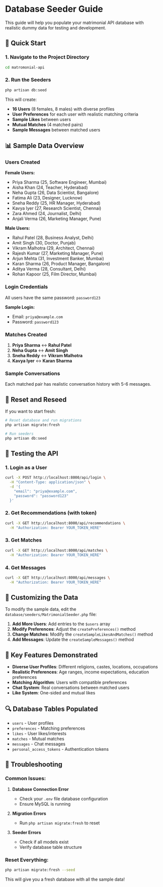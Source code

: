 # Database Seeder Guide

This guide will help you populate your matrimonial API database with realistic dummy data for testing and development.

## 🚀 Quick Start

### 1. Navigate to the Project Directory
```bash
cd matromonial-api
```

### 2. Run the Seeders
```bash
php artisan db:seed
```

This will create:
- **16 Users** (8 females, 8 males) with diverse profiles
- **User Preferences** for each user with realistic matching criteria
- **Sample Likes** between users
- **Mutual Matches** (4 matched pairs)
- **Sample Messages** between matched users

## 📊 Sample Data Overview

### Users Created
**Female Users:**
- Priya Sharma (25, Software Engineer, Mumbai)
- Aisha Khan (24, Teacher, Hyderabad)
- Neha Gupta (26, Data Scientist, Bangalore)
- Fatima Ali (23, Designer, Lucknow)
- Sneha Reddy (25, HR Manager, Hyderabad)
- Kavya Iyer (27, Research Scientist, Chennai)
- Zara Ahmed (24, Journalist, Delhi)
- Anjali Verma (26, Marketing Manager, Pune)

**Male Users:**
- Rahul Patel (28, Business Analyst, Delhi)
- Amit Singh (30, Doctor, Punjab)
- Vikram Malhotra (29, Architect, Chennai)
- Rajesh Kumar (27, Marketing Manager, Pune)
- Arjun Mehta (31, Investment Banker, Mumbai)
- Karan Sharma (26, Product Manager, Bangalore)
- Aditya Verma (28, Consultant, Delhi)
- Rohan Kapoor (25, Film Director, Mumbai)

### Login Credentials
All users have the same password: `password123`

**Sample Login:**
- Email: `priya@example.com`
- Password: `password123`

### Matches Created
1. **Priya Sharma** ↔ **Rahul Patel**
2. **Neha Gupta** ↔ **Amit Singh**
3. **Sneha Reddy** ↔ **Vikram Malhotra**
4. **Kavya Iyer** ↔ **Karan Sharma**

### Sample Conversations
Each matched pair has realistic conversation history with 5-6 messages.

## 🔄 Reset and Reseed

If you want to start fresh:

```bash
# Reset database and run migrations
php artisan migrate:fresh

# Run seeders
php artisan db:seed
```

## 🧪 Testing the API

### 1. Login as a User
```bash
curl -X POST http://localhost:8000/api/login \
  -H "Content-Type: application/json" \
  -d '{
    "email": "priya@example.com",
    "password": "password123"
  }'
```

### 2. Get Recommendations (with token)
```bash
curl -X GET http://localhost:8000/api/recommendations \
  -H "Authorization: Bearer YOUR_TOKEN_HERE"
```

### 3. Get Matches
```bash
curl -X GET http://localhost:8000/api/matches \
  -H "Authorization: Bearer YOUR_TOKEN_HERE"
```

### 4. Get Messages
```bash
curl -X GET http://localhost:8000/api/messages \
  -H "Authorization: Bearer YOUR_TOKEN_HERE"
```

## 📝 Customizing the Data

To modify the sample data, edit the `database/seeders/MatrimonialSeeder.php` file:

1. **Add More Users**: Add entries to the `$users` array
2. **Modify Preferences**: Adjust the `createPreferences()` method
3. **Change Matches**: Modify the `createSampleLikesAndMatches()` method
4. **Add Messages**: Update the `createSampleMessages()` method

## 🎯 Key Features Demonstrated

- **Diverse User Profiles**: Different religions, castes, locations, occupations
- **Realistic Preferences**: Age ranges, income expectations, education preferences
- **Matching Algorithm**: Users with compatible preferences
- **Chat System**: Real conversations between matched users
- **Like System**: One-sided and mutual likes

## 🔍 Database Tables Populated

- `users` - User profiles
- `preferences` - Matching preferences
- `likes` - User likes/interests
- `matches` - Mutual matches
- `messages` - Chat messages
- `personal_access_tokens` - Authentication tokens

## 🚨 Troubleshooting

### Common Issues:

1. **Database Connection Error**
   - Check your `.env` file database configuration
   - Ensure MySQL is running

2. **Migration Errors**
   - Run `php artisan migrate:fresh` to reset

3. **Seeder Errors**
   - Check if all models exist
   - Verify database table structure

### Reset Everything:
```bash
php artisan migrate:fresh --seed
```

This will give you a fresh database with all the sample data!
